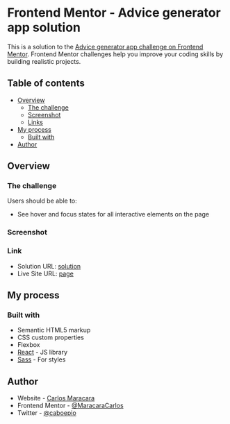 # Frontend Mentor - Advice generator app solution

This is a solution to the [Advice generator app challenge on Frontend Mentor](https://www.frontendmentor.io/challenges/advice-generator-app-QdUG-13db). Frontend Mentor challenges help you improve your coding skills by building realistic projects.

## Table of contents

- [Overview](#overview)
  - [The challenge](#the-challenge)
  - [Screenshot](#screenshot)
  - [Links](#links)
- [My process](#my-process)
  - [Built with](#built-with)
- [Author](#author)

## Overview

### The challenge

Users should be able to:

- See hover and focus states for all interactive elements on the page

### Screenshot



### Link

- Solution URL: [solution](https://github.com/MaracaraCarlos/Advice-generator-app)
- Live Site URL: [page](https://maracaracarlos.github.io/Frontend-Mentor-Social-Link-Profile/)

## My process

### Built with

- Semantic HTML5 markup
- CSS custom properties
- Flexbox
- [React](https://reactjs.org/) - JS library
- [Sass](https://sass-lang.com/) - For styles


## Author

- Website - [Carlos Maracara](https://link-profile-maracara.netlify.app/)
- Frontend Mentor - [@MaracaraCarlos](https://www.frontendmentor.io/profile/MaracaraCarlos)
- Twitter - [@caboepio](https://twitter.com/caboepio)

